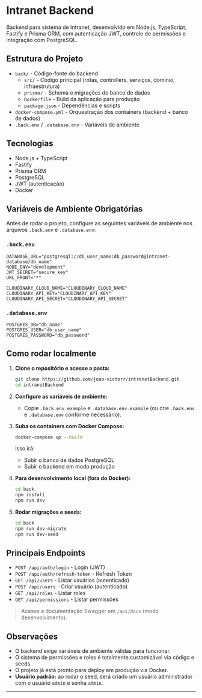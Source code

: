 # Intranet Backend

Backend para sistema de Intranet, desenvolvido em Node.js, TypeScript, Fastify e Prisma ORM, com autenticação JWT, controle de permissões e integração com PostgreSQL.

## Estrutura do Projeto

- `back/` - Código-fonte do backend
  - `src/` - Código principal (rotas, controllers, serviços, domínio, infraestrutura)
  - `prisma/` - Schema e migrações do banco de dados
  - `Dockerfile` - Build da aplicação para produção
  - `package.json` - Dependências e scripts
- `docker-compose.yml` - Orquestração dos containers (backend + banco de dados)
- `.back.env` / `.database.env` - Variáveis de ambiente

## Tecnologias

- Node.js + TypeScript
- Fastify
- Prisma ORM
- PostgreSQL
- JWT (autenticação)
- Docker

## Variáveis de Ambiente Obrigatórias

Antes de rodar o projeto, configure as seguintes variáveis de ambiente nos arquivos `.back.env` e `.database.env`:

### `.back.env`

```env
DATABASE_URL="postgresql://db_user_name:db_password@intranet-database/db_name"
NODE_ENV="development"
JWT_SECRET="secure_key"
URL_FRONT="*"

CLOUDINARY_CLOUD_NAME="CLOUDINARY_CLOUD_NAME"
CLOUDINARY_API_KEY="CLOUDINARY_API_KEY"
CLOUDINARY_API_SECRET="CLOUDINARY_API_SECRET"
```

### `.database.env`

```env
POSTGRES_DB="db_name"
POSTGRES_USER="db_user_name"
POSTGRES_PASSWORD="db_password"
```

## Como rodar localmente

1. **Clone o repositório e acesse a pasta:**
   ```sh
   git clone https://github.com/joao-victorr/intranetBackend.git
   cd intranetBackend
   ```

2. **Configure as variáveis de ambiente:**
   - Copie `.back.env.example` e `.database.env.example` (ou crie `.back.env` e `.database.env` conforme necessário).

3. **Suba os containers com Docker Compose:**
   ```sh
   docker-compose up --build
   ```

   Isso irá:
   - Subir o banco de dados PostgreSQL
   - Subir o backend em modo produção

4. **Para desenvolvimento local (fora do Docker):**
   ```sh
   cd back
   npm install
   npm run dev
   ```

5. **Rodar migrações e seeds:**
   ```sh
   cd back
   npm run dev-migrate
   npm run dev-seed
   ```

## Principais Endpoints

- `POST /api/auth/login` - Login (JWT)
- `POST /api/auth/refresh-token` - Refresh Token
- `GET /api/users` - Listar usuários (autenticado)
- `POST /api/users` - Criar usuário (autenticado)
- `GET /api/roles` - Listar roles
- `GET /api/permissions` - Listar permissões

> Acesse a documentação Swagger em `/api/docs` (modo desenvolvimento).

## Observações

- O backend exige variáveis de ambiente válidas para funcionar.
- O sistema de permissões e roles é totalmente customizável via código e seeds.
- O projeto já está pronto para deploy em produção via Docker.
- **Usuário padrão:** ao rodar o seed, será criado um usuário administrador com o usuário `admin` e senha `admin`.

---
